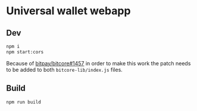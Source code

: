 # Universal wallet webapp

## Dev

```sh
npm i
npm start:cors
```

Because of [bitpay/bitcore#1457](https://github.com/bitpay/bitcore/issues/1457#issuecomment-314048583) in order to make this work the patch needs to be added to both `bitcore-lib/index.js` files.

## Build

```sh
npm run build
```

